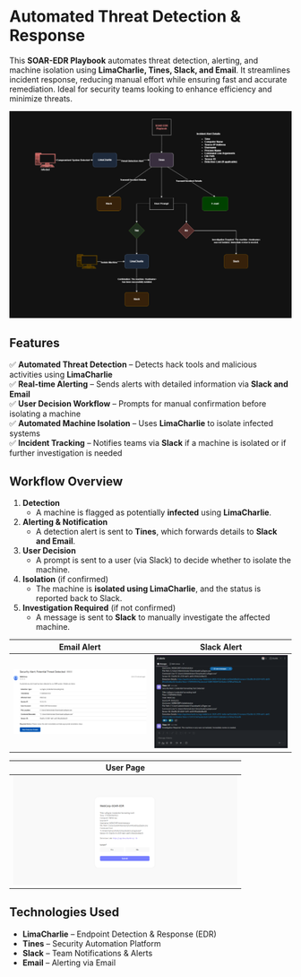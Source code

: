# Automated Threat Detection & Response
This **SOAR-EDR Playbook** automates threat detection, alerting, and machine isolation using **LimaCharlie, Tines, Slack, and Email**. It streamlines incident response, reducing manual effort while ensuring fast and accurate remediation. Ideal for security teams looking to enhance efficiency and minimize threats.

![diagram](/assets/diagram.png)

## Features

✅ **Automated Threat Detection** – Detects hack tools and malicious activities using **LimaCharlie**  
✅ **Real-time Alerting** – Sends alerts with detailed information via **Slack and Email**  
✅ **User Decision Workflow** – Prompts for manual confirmation before isolating a machine  
✅ **Automated Machine Isolation** – Uses **LimaCharlie** to isolate infected systems  
✅ **Incident Tracking** – Notifies teams via **Slack** if a machine is isolated or if further investigation is needed  

## Workflow Overview

1. **Detection**  
   - A machine is flagged as potentially **infected** using **LimaCharlie**.  
2. **Alerting & Notification**  
   - A detection alert is sent to **Tines**, which forwards details to **Slack and Email**.  
3. **User Decision**  
   - A prompt is sent to a user (via Slack) to decide whether to isolate the machine.  
4. **Isolation** (if confirmed)  
   - The machine is **isolated using LimaCharlie**, and the status is reported back to Slack.  
5. **Investigation Required** (if not confirmed)  
   - A message is sent to **Slack** to manually investigate the affected machine.  


| Email Alert | Slack Alert |
|------------|-------------|
| <img src="assets/email.png" alt="Email Notification" width="400"/> | <img src="assets/slack.png" alt="Slack Alert" width="400"/> |

| User Page  |
|------------|
|  <img src="assets/page.png" alt="Web UI Decision Prompt" width="400"/> |

## Technologies Used

- **LimaCharlie** – Endpoint Detection & Response (EDR)  
- **Tines** – Security Automation Platform  
- **Slack** – Team Notifications & Alerts
- **Email** – Alerting via Email
